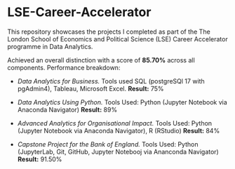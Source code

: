 # LSE-Career-Accelerator
This repository showcases the projects I completed as part of the The London School of Economics and Political Science (LSE) Career Accelerator programme in Data Analytics.

Achieved an overall distinction with a score of **85.70%** across all components. Performance breakdown:

- *Data Analytics for Business.* Tools used SQL (postgreSQl 17 with pgAdmin4), Tableau, Microsoft Excel. **Result:** 75%

- *Data Analytics Using Python.* Tools Used: Python (Jupyter Notebook via Anaconda Navigator) **Result:** 89%

- *Advanced Analytics for Organisational Impact.* Tools Used: Python (Jupyter Notebook via Anaconda Navigator), R (RStudio) **Result:** 84%

- *Capstone Project for the Bank of England.* Tools Used: Python (JupyterLab, Git, GitHub, Jupyter Notebooj via Ananconda Navigator) **Result:** 91.50%
